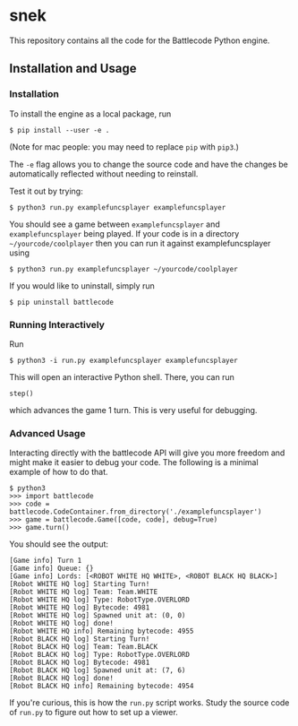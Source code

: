 # snek

This repository contains all the code for the Battlecode Python engine.

## Installation and Usage

### Installation
To install the engine as a local package, run
```
$ pip install --user -e .
```

(Note for mac people: you may need to replace `pip` with `pip3`.) 

The `-e` flag allows you to change the source code and have the changes be automatically reflected without needing to reinstall.

Test it out by trying:

```
$ python3 run.py examplefuncsplayer examplefuncsplayer
```

You should see a game between `examplefuncsplayer` and `examplefuncsplayer` being played.
If your code is in a directory `~/yourcode/coolplayer` then you can run it against examplefuncsplayer using

```
$ python3 run.py examplefuncsplayer ~/yourcode/coolplayer
```

If you would like to uninstall, simply run
```
$ pip uninstall battlecode
```

### Running Interactively

Run

```
$ python3 -i run.py examplefuncsplayer examplefuncsplayer
```

This will open an interactive Python shell. There, you can run

```
step()
```

which advances the game 1 turn. This is very useful for debugging.


### Advanced Usage

Interacting directly with the battlecode API will give you more freedom and might make it easier to debug your code. The following is a minimal example of how to do that.

```
$ python3
>>> import battlecode
>>> code = battlecode.CodeContainer.from_directory('./examplefuncsplayer')
>>> game = battlecode.Game([code, code], debug=True)
>>> game.turn()
```

You should see the output:
```
[Game info] Turn 1
[Game info] Queue: {}
[Game info] Lords: [<ROBOT WHITE HQ WHITE>, <ROBOT BLACK HQ BLACK>]
[Robot WHITE HQ log] Starting Turn!
[Robot WHITE HQ log] Team: Team.WHITE
[Robot WHITE HQ log] Type: RobotType.OVERLORD
[Robot WHITE HQ log] Bytecode: 4981
[Robot WHITE HQ log] Spawned unit at: (0, 0)
[Robot WHITE HQ log] done!
[Robot WHITE HQ info] Remaining bytecode: 4955
[Robot BLACK HQ log] Starting Turn!
[Robot BLACK HQ log] Team: Team.BLACK
[Robot BLACK HQ log] Type: RobotType.OVERLORD
[Robot BLACK HQ log] Bytecode: 4981
[Robot BLACK HQ log] Spawned unit at: (7, 6)
[Robot BLACK HQ log] done!
[Robot BLACK HQ info] Remaining bytecode: 4954
```

If you're curious, this is how the `run.py` script works. Study the source code of `run.py` to figure out how to set up a viewer.
